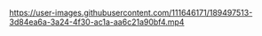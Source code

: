 https://user-images.githubusercontent.com/111646171/189497513-3d84ea6a-3a24-4f30-ac1a-aa6c21a90bf4.mp4

